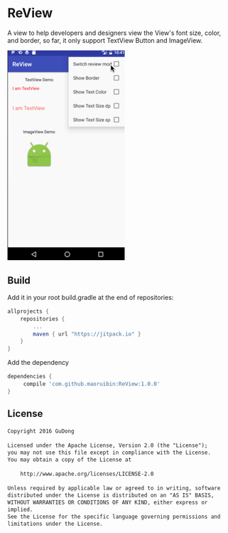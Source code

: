 # ReView
A view to help developers and designers view the View's font size, color, and border, so far, it only support TextView Button and ImageView.

<img src="screens/review.gif" width="264">

## Build
Add it in your root build.gradle at the end of repositories:

```groovy
allprojects {
	repositories {
		...
		maven { url "https://jitpack.io" }
	}
}
```
Add the dependency
```groovy
dependencies {
	 compile 'com.github.maoruibin:ReView:1.0.0'
}
```


## License

    Copyright 2016 GuDong
    
    Licensed under the Apache License, Version 2.0 (the "License");
    you may not use this file except in compliance with the License.
    You may obtain a copy of the License at
    
        http://www.apache.org/licenses/LICENSE-2.0
    
    Unless required by applicable law or agreed to in writing, software
    distributed under the License is distributed on an "AS IS" BASIS,
    WITHOUT WARRANTIES OR CONDITIONS OF ANY KIND, either express or implied.
    See the License for the specific language governing permissions and
    limitations under the License.
